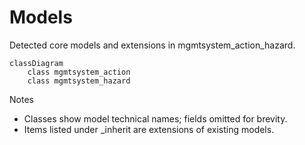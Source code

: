 # Models

Detected core models and extensions in mgmtsystem_action_hazard.

```mermaid
classDiagram
    class mgmtsystem_action
    class mgmtsystem_hazard
```

Notes
- Classes show model technical names; fields omitted for brevity.
- Items listed under _inherit are extensions of existing models.
